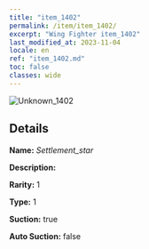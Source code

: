 ```yaml
---
title: "item_1402"
permalink: /item/item_1402/
excerpt: "Wing Fighter item_1402"
last_modified_at: 2023-11-04
locale: en
ref: "item_1402.md"
toc: false
classes: wide
---
```



 ![Unknown_1402](/images/item/Settlement_star_p.png)



## Details

 **Name:** *Settlement_star* 

 **Description:** 

 **Rarity:** 1 

 **Type:** 1 

 **Suction:** true 

 **Auto Suction:** false 


